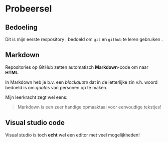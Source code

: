 # Probeersel

## Bedoeling
Dit is mijn eerste respository , bedoeld om `git` en `github` te leren gebruiken .

## Markdown 
 
Repositories op GitHub zetten automatisch **Markdown**-code om naar **HTML**. 
 
In Markdown heb je b.v. een *blockquote* dat in de letterlijke zin v.h. woord bedoeld is om *quotes* van personen op te maken. 
 
Mijn leerkracht zegt wel eens: 
> Markdown is een zeer handige opmaaktaal voor eenvoudige tekstjes!

## Visual studio code
Visual studio is toch **echt** wel een editor met veel mogelijkheden!